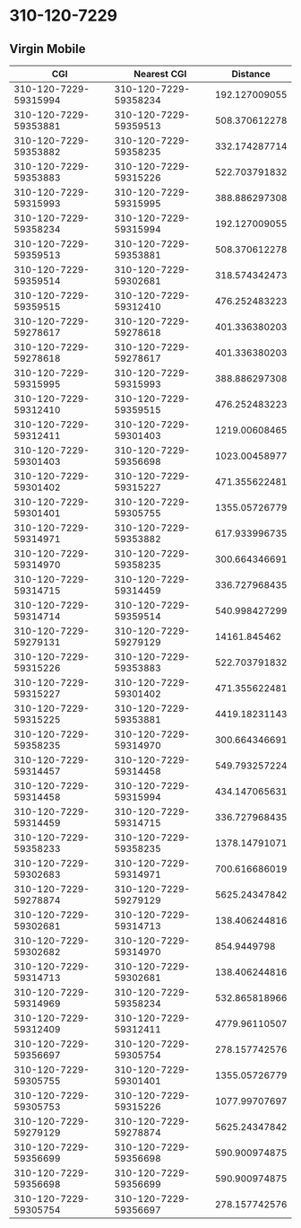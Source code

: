 # 310-120-7229
## Virgin Mobile


| CGI | Nearest CGI | Distance |
|-----|-------------|----------|
| 310-120-7229-59315994 | 310-120-7229-59358234 | 192.127009055 |
| 310-120-7229-59353881 | 310-120-7229-59359513 | 508.370612278 |
| 310-120-7229-59353882 | 310-120-7229-59358235 | 332.174287714 |
| 310-120-7229-59353883 | 310-120-7229-59315226 | 522.703791832 |
| 310-120-7229-59315993 | 310-120-7229-59315995 | 388.886297308 |
| 310-120-7229-59358234 | 310-120-7229-59315994 | 192.127009055 |
| 310-120-7229-59359513 | 310-120-7229-59353881 | 508.370612278 |
| 310-120-7229-59359514 | 310-120-7229-59302681 | 318.574342473 |
| 310-120-7229-59359515 | 310-120-7229-59312410 | 476.252483223 |
| 310-120-7229-59278617 | 310-120-7229-59278618 | 401.336380203 |
| 310-120-7229-59278618 | 310-120-7229-59278617 | 401.336380203 |
| 310-120-7229-59315995 | 310-120-7229-59315993 | 388.886297308 |
| 310-120-7229-59312410 | 310-120-7229-59359515 | 476.252483223 |
| 310-120-7229-59312411 | 310-120-7229-59301403 | 1219.00608465 |
| 310-120-7229-59301403 | 310-120-7229-59356698 | 1023.00458977 |
| 310-120-7229-59301402 | 310-120-7229-59315227 | 471.355622481 |
| 310-120-7229-59301401 | 310-120-7229-59305755 | 1355.05726779 |
| 310-120-7229-59314971 | 310-120-7229-59353882 | 617.933996735 |
| 310-120-7229-59314970 | 310-120-7229-59358235 | 300.664346691 |
| 310-120-7229-59314715 | 310-120-7229-59314459 | 336.727968435 |
| 310-120-7229-59314714 | 310-120-7229-59359514 | 540.998427299 |
| 310-120-7229-59279131 | 310-120-7229-59279129 | 14161.845462 |
| 310-120-7229-59315226 | 310-120-7229-59353883 | 522.703791832 |
| 310-120-7229-59315227 | 310-120-7229-59301402 | 471.355622481 |
| 310-120-7229-59315225 | 310-120-7229-59353881 | 4419.18231143 |
| 310-120-7229-59358235 | 310-120-7229-59314970 | 300.664346691 |
| 310-120-7229-59314457 | 310-120-7229-59314458 | 549.793257224 |
| 310-120-7229-59314458 | 310-120-7229-59315994 | 434.147065631 |
| 310-120-7229-59314459 | 310-120-7229-59314715 | 336.727968435 |
| 310-120-7229-59358233 | 310-120-7229-59358235 | 1378.14791071 |
| 310-120-7229-59302683 | 310-120-7229-59314971 | 700.616686019 |
| 310-120-7229-59278874 | 310-120-7229-59279129 | 5625.24347842 |
| 310-120-7229-59302681 | 310-120-7229-59314713 | 138.406244816 |
| 310-120-7229-59302682 | 310-120-7229-59314970 | 854.9449798 |
| 310-120-7229-59314713 | 310-120-7229-59302681 | 138.406244816 |
| 310-120-7229-59314969 | 310-120-7229-59358234 | 532.865818966 |
| 310-120-7229-59312409 | 310-120-7229-59312411 | 4779.96110507 |
| 310-120-7229-59356697 | 310-120-7229-59305754 | 278.157742576 |
| 310-120-7229-59305755 | 310-120-7229-59301401 | 1355.05726779 |
| 310-120-7229-59305753 | 310-120-7229-59315226 | 1077.99707697 |
| 310-120-7229-59279129 | 310-120-7229-59278874 | 5625.24347842 |
| 310-120-7229-59356699 | 310-120-7229-59356698 | 590.900974875 |
| 310-120-7229-59356698 | 310-120-7229-59356699 | 590.900974875 |
| 310-120-7229-59305754 | 310-120-7229-59356697 | 278.157742576 |
